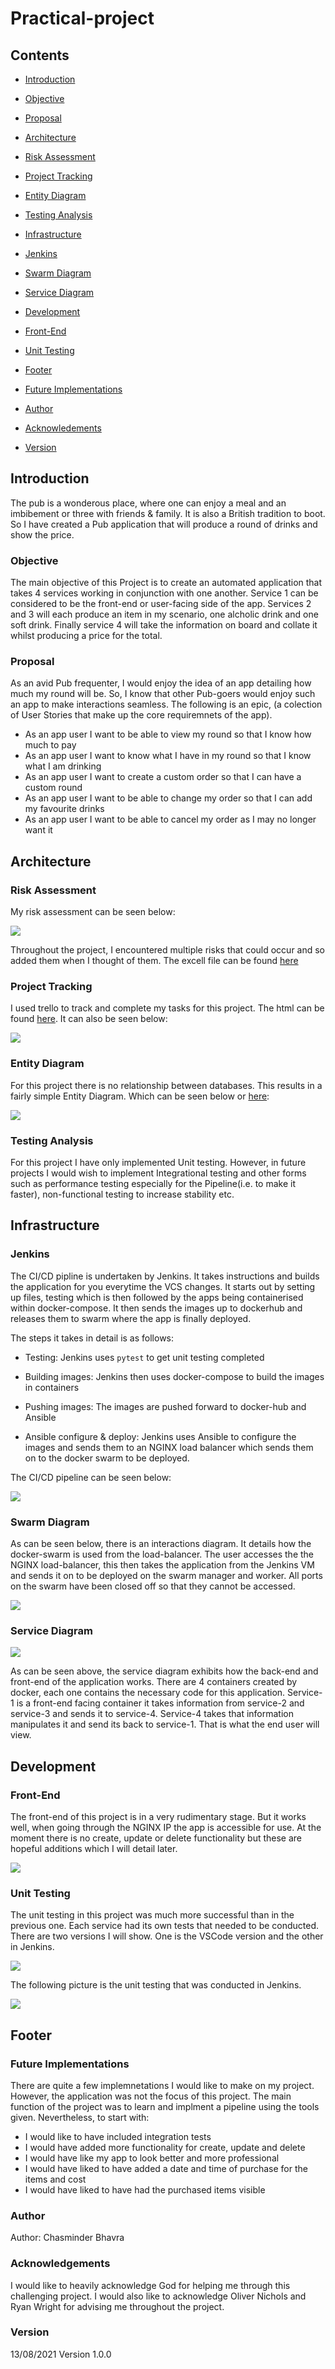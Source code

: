 # Practical-project


## Contents 

- [Introduction](#Introduction)

- [Objective](#Objective)

- [Proposal](#Proposal)

- [Architecture](#Architecture)

- [Risk Assessment](#Risk-Assessment)

- [Project Tracking](#Project-Tracking)

- [Entity Diagram](#Entity-Diagram)

- [Testing Analysis](#Testing-Analysis)

- [Infrastructure](#Infrastructure)

- [Jenkins](#Jenkins)

- [Swarm Diagram](#Swarm-Diagram)

- [Service Diagram](#Service-Diagram)

- [Development](#Development)

- [Front-End](#Front-End)

- [Unit Testing](#Unit-Testing)

- [Footer](#Footer)

- [Future Implementations](#Future-Implementations)

- [Author](#Author)

- [Acknowledements](#Acknowledgements)

- [Version](#Version)


## Introduction 

The pub is a wonderous place, where one can enjoy a meal and an imbibement or three with friends & family. It is also a British tradition to boot. So I have created a Pub application that will produce a round of drinks and show the price.  

### Objective 

The main objective of this Project is to create an automated application that takes 4 services working in conjunction with one another. Service 1 can be considered to be the front-end or user-facing side of the app. Services 2 and 3 will each produce an item in my scenario, one alcholic drink and one soft drink. Finally service 4 will take the information on board and collate it whilst producing a price for the total. 


### Proposal 

As an avid Pub frequenter, I would enjoy the idea of an app detailing how much my round will be. So, I know that other Pub-goers would enjoy such an app to make interactions seamless. The following is an epic, (a colection of User Stories that make up the core requiremnets of the app).

- As an app user I want to be able to view my round so that I know how much to pay
- As an app user I want to know what I have in my round so that I know what I am drinking  
- As an app user I want to create a custom order so that I can have a custom round 
- As an app user I want to be able to change my order so that I can add my favourite drinks 
- As an app user I want to be able to cancel my order as I may no longer want it

## Architecture 

### Risk Assessment 

My risk assessment can be seen below:

<img src="https://github.com/CBhavra/Practical-project/blob/main/Resources/Risk%20Assessment.jpg"/>

Throughout the project, I encountered multiple risks that could occur and so added them when I thought of them. The excell file can be found [here](https://github.com/CBhavra/Practical-project/blob/main/Resources/Risk%20Assessment.xlsx)


### Project Tracking 

I used trello to track and complete my tasks for this project. The html can be found [here](https://github.com/CBhavra/Practical-project/blob/main/Resources/Pub%20Application%20_%20Trello.html). It can also be seen below: 

<img src="https://github.com/CBhavra/Practical-project/blob/main/Resources/Trello%20Board.jpg"/>


### Entity Diagram 

For this project there is no relationship between databases. This results in a fairly simple Entity Diagram. Which can be seen below or [here](https://github.com/CBhavra/Practical-project/blob/main/Resources/EDv1.drawio):

<img src="https://github.com/CBhavra/Practical-project/blob/main/Resources/Entity%20Diagram.jpg"/>


### Testing Analysis 

For this project I have only implemented Unit testing. However, in future projects I would wish to implement Integrational testing and other forms such as performance testing especially for the Pipeline(i.e. to make it faster), non-functional testing to increase stability etc. 


## Infrastructure

### Jenkins 

The CI/CD pipline is undertaken by Jenkins. It takes instructions and builds the application for you everytime the VCS changes. It starts out by setting up files, testing which is then followed by the apps being containerised within docker-compose. It then sends the images up to dockerhub and releases them to swarm where the app is finally deployed.

The steps it takes in detail is as follows: 

- Testing: Jenkins uses `pytest` to get unit testing completed 

- Building images: Jenkins then uses docker-compose to build the images in containers 

- Pushing images: The images are pushed forward to docker-hub and Ansible

- Ansible configure & deploy: Jenkins uses Ansible to configure the images and sends them to an NGINX load balancer which sends them on to the docker swarm to be deployed.

The CI/CD pipeline can be seen below: 

<img src="https://github.com/CBhavra/Practical-project/blob/main/Resources/CI%20Pipeline.jpg"/>

### Swarm Diagram 

As can be seen below, there is an interactions diagram. It details how the docker-swarm is used from the load-balancer. The user accesses the the NGINX load-balancer, this then takes the application from the Jenkins VM and sends it on to be deployed on the swarm manager and worker. All ports on the swarm have been closed off so that they cannot be accessed. 

<img src="https://github.com/CBhavra/Practical-project/blob/main/Resources/Swarm%20Diagram.jpg"/>

### Service Diagram 

<img src="https://github.com/CBhavra/Practical-project/blob/main/Resources/Service%20Diagram.jpg"/> 

As can be seen above, the service diagram exhibits how the back-end and front-end of the application works. There are 4 containers created by docker, each one contains the necessary code for this application. Service-1 is a front-end facing container it takes information from service-2 and service-3 and sends it to service-4. Service-4 takes that information manipulates it and send its back to service-1. That is what the end user will view.

## Development 

### Front-End 

The front-end of this project is in a very rudimentary stage. But it works well, when going through the NGINX IP the app is accessible for use. At the moment there is no create, update or delete functionality but these are hopeful additions which I will detail later. 

<img src="https://github.com/CBhavra/Practical-project/blob/main/Resources/Front-End.jpg"/>

### Unit Testing 

The unit testing in this project was much more successful than in the previous one. Each service had its own tests that needed to be conducted. There are two versions I will show. One is the VSCode version and the other in Jenkins. 

<img src="https://github.com/CBhavra/Practical-project/blob/main/Resources/VS%20Code%20Test%20Coverage.jpg"/>

The following picture is the unit testing that was conducted in Jenkins. 

<img src="https://github.com/CBhavra/Practical-project/blob/main/Resources/Jenkins-Testing.jpg"/>


## Footer 

### Future Implementations 

There are quite a few implemnetations I would like to make on my project. However, the application was not the focus of this project. The main function of the project was to learn and implment a pipeline using the tools given. Nevertheless, to start with: 

- I would like to have included integration tests
- I would have added more functionality for create, update and delete 
- I would have like my app to look better and more professional 
- I would have liked to have added a date and time of purchase for the items and cost 
- I would have liked to have had the purchased items visible

### Author 

Author: Chasminder Bhavra 

### Acknowledgements

I would like to heavily acknowledge God for helping me through this challenging project. I would also like to acknowledge Oliver Nichols and Ryan Wright for advising me throughout the project. 

### Version

13/08/2021 Version 1.0.0 




